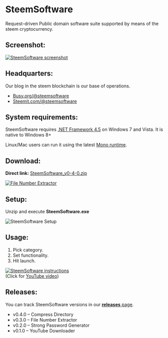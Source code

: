 # SteemSoftware

Request-driven Public domain software suite supported by means of the steem cryptocurrency.

## Screenshot:

[![SteemSoftware screenshot](https://i.imgsafe.org/03/0316213f2d.png  "SteemSoftware screenshot")](https://github.com/steemsoftware/steemsoftware/releases)

## Headquarters:

Our blog in the steem blockchain is our base of operations.

* [Busy.org/@steemsoftware](https://busy.org/@steemsoftware) 
* [Steemit.com/@steemsoftware](https://steemit.com/@steemsoftware)

## System requirements:

SteemSoftware requires [.NET Framework 4.5](https://www.microsoft.com/en-us/download/details.aspx?id=30653) on Windows 7 and Vista. It is native to Windows 8+

Linux/Mac users can run it using the latest [Mono runtime](https://www.mono-project.com/download/stable/).

## Download:

**Direct link:** [SteemSoftware_v0-4-0.zip](https://github.com/steemsoftware/steemsoftware/releases/download/v0.4.0/SteemSoftware_v0-4-0.zip)

[![File Number Extractor](https://i.imgsafe.org/03/03161cda17.png)](https://github.com/steemsoftware/steemsoftware/releases/download/v0.3.0/SteemSoftware_v0-3-0.zip)

## Setup:

Unzip and execute **SteemSoftware.exe**

![SteemSoftware Setup](https://i.imgsafe.org/14/1487629ac1.png  "SteemSoftware Setup")

## Usage:

1. Pick category.
1. Set functionality.
1. Hit launch.

[![SteemSoftware instructions](http://img.youtube.com/vi/dw3e5vCD-Ew/0.jpg)](http://www.youtube.com/watch?v=dw3e5vCD-Ew "SteemSoftware instructions")  
(Click for [YouTube video](http://www.youtube.com/watch?v=dw3e5vCD-Ew "SteemSoftware Instructions"))

## Releases:

You can track SteemSoftware versions in our [**releases** page](https://github.com/steemsoftware/steemsoftware/releases).

* v0.4.0 – Compress Directory
* v0.3.0 – File Number Extractor
* v0.2.0 – Strong Password Generator
* v0.1.0 – YouTube Downloader